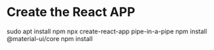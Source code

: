 # Create the React APP

sudo apt install npm
npx create-react-app pipe-in-a-pipe
npm install @material-ui/core
npm install